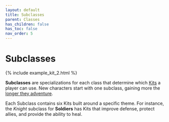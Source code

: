 ```yaml
---
layout: default
title: Subclasses
parent: Classes
has_children: false
has_toc: false
nav_order: 5
---
```


# Subclasses

{% include example_kit_2.html %}

**Subclasses** are specializations for each class that determine which [Kits](kits.md) a player can use. New characters start with one subclass, gaining more the [longer they adventure](../adventuring/advancement.md).

Each Subclass contains six Kits built around a specific theme. For instance, the _Knight_ subclass for **<span style="color: {{ site.soldier_color }}">Soldiers</span>** has Kits that improve defense, protect allies, and provide the ability to heal.
